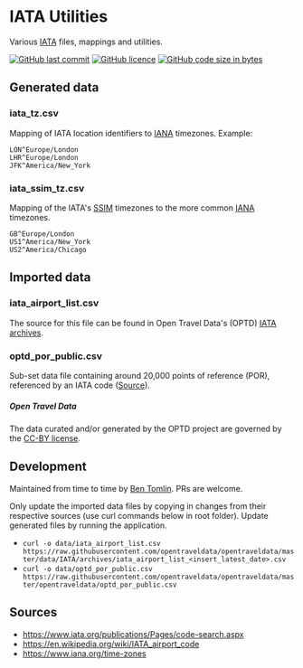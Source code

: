 # IATA Utilities
Various [IATA](https://www.iata.org/) files, mappings and utilities.

[![GitHub last commit](https://img.shields.io/github/last-commit/benct/iata-utils.svg)](https://github.com/benct/iata-utils)
[![GitHub licence](https://img.shields.io/github/license/benct/iata-utils.svg)](https://github.com/benct/iata-utils/blob/master/LICENCE)
[![GitHub code size in bytes](https://img.shields.io/github/languages/code-size/benct/iata-utils.svg)](https://github.com/benct/iata-utils)

## Generated data

### iata_tz.csv
Mapping of IATA location identifiers to [IANA](https://www.iana.org/time-zones) timezones. Example:
```
LON^Europe/London
LHR^Europe/London
JFK^America/New_York
```

### iata_ssim_tz.csv
Mapping of the IATA's [SSIM](https://www.iata.org/publications/store/Pages/standard-schedules-information.aspx) timezones to the
more common [IANA](https://www.iana.org/time-zones) timezones.
```
GB^Europe/London
US1^America/New_York
US2^America/Chicago
```

## Imported data

### iata_airport_list.csv
The source for this file can be found in Open Travel Data's (OPTD) [IATA archives](https://github.com/opentraveldata/opentraveldata/tree/master/data/IATA/archives).

### optd_por_public.csv
Sub-set data file containing around 20,000 points of reference (POR), referenced by an IATA code ([Source](https://github.com/opentraveldata/opentraveldata/blob/master/opentraveldata/optd_por_public.csv)).

##### Open Travel Data
The data curated and/or generated by the OPTD project are governed by the [CC-BY license](http://creativecommons.org/licenses/by/4.0/).


## Development
Maintained from time to time by [Ben Tomlin](https://github.com/benct). PRs are welcome.

Only update the imported data files by copying in changes from their respective sources (use curl commands below in root folder). Update generated files by running the application.

- `curl -o data/iata_airport_list.csv https://raw.githubusercontent.com/opentraveldata/opentraveldata/master/data/IATA/archives/iata_airport_list_<insert_latest_date>.csv`
- `curl -o data/optd_por_public.csv https://raw.githubusercontent.com/opentraveldata/opentraveldata/master/opentraveldata/optd_por_public.csv`

## Sources
- https://www.iata.org/publications/Pages/code-search.aspx
- https://en.wikipedia.org/wiki/IATA_airport_code
- https://www.iana.org/time-zones
